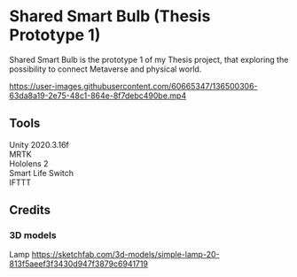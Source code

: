 # Shared Smart Bulb (Thesis Prototype 1)
Shared Smart Bulb is the prototype 1 of my Thesis project, that exploring the possibility to connect Metaverse and physical world.

https://user-images.githubusercontent.com/60665347/136500306-63da8a19-2e75-48c1-864e-8f7debc490be.mp4

## Tools
Unity 2020.3.16f\
MRTK\
Hololens 2\
Smart Life Switch\
IFTTT

## Credits
### 3D models
Lamp https://sketchfab.com/3d-models/simple-lamp-20-813f5aeef3f3430d947f3879c6941719
